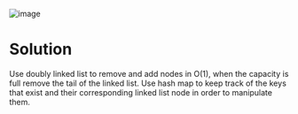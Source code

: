 ![image](https://user-images.githubusercontent.com/53051383/194937653-1e46c448-8b9c-45bd-8290-b2adb987adc1.png)

# Solution
Use doubly linked list to remove and add nodes in O(1), when the capacity is full remove the tail of the linked list.
Use hash map to keep track of the keys that exist and their corresponding linked list node in order to manipulate them. 
